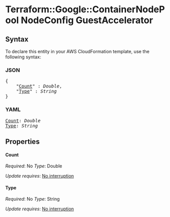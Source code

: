 # Terraform::Google::ContainerNodePool NodeConfig GuestAccelerator

## Syntax

To declare this entity in your AWS CloudFormation template, use the following syntax:

### JSON

<pre>
{
    "<a href="#count" title="Count">Count</a>" : <i>Double</i>,
    "<a href="#type" title="Type">Type</a>" : <i>String</i>
}
</pre>

### YAML

<pre>
<a href="#count" title="Count">Count</a>: <i>Double</i>
<a href="#type" title="Type">Type</a>: <i>String</i>
</pre>

## Properties

#### Count

_Required_: No
_Type_: Double

_Update requires_: [No interruption](https://docs.aws.amazon.com/AWSCloudFormation/latest/UserGuide/using-cfn-updating-stacks-update-behaviors.html#update-no-interrupt)

#### Type

_Required_: No
_Type_: String

_Update requires_: [No interruption](https://docs.aws.amazon.com/AWSCloudFormation/latest/UserGuide/using-cfn-updating-stacks-update-behaviors.html#update-no-interrupt)

